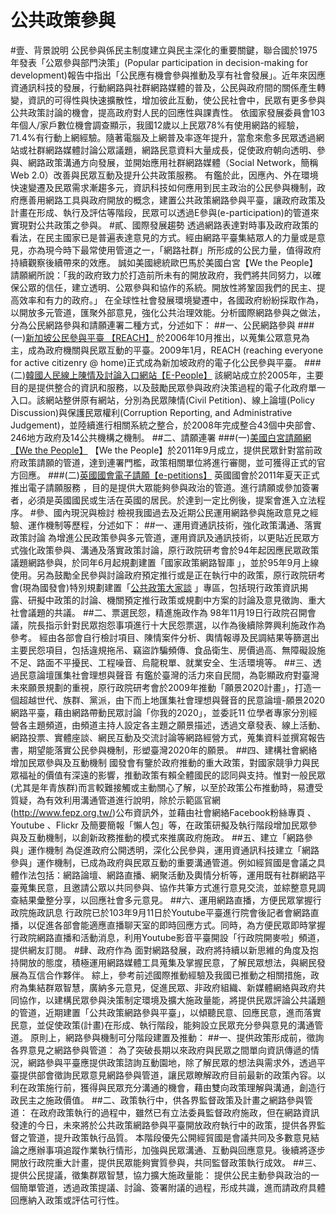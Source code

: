 # 公共政策參與

#壹、背景說明
公民參與係民主制度建立與民主深化的重要關鍵，聯合國於1975年發表「公眾參與部門決策」(Popular participation in decision-making for development)報告中指出「公民應有機會參與推動及享有社會發展」。近年來因應資通訊科技的發展，行動網路與社群網路媒體的普及，公民與政府間的關係產生轉變，資訊的可得性與快速擴散性，增加彼此互動，使公民社會中，民眾有更多參與公共政策討論的機會，提高政府對人民的回應性與課責性。
依國家發展委員會103年個人/家戶數位機會調查顯示，我國12歲以上民眾78%有使用網路的經驗，71.4%有行動上網經驗。隨著電腦及上網普及率逐年提升，當愈來愈多民眾透過網站或社群網路媒體討論公眾議題，網路民意資料大量成長，促使政府朝向透明、參與、網路政策溝通方向發展，並開始應用社群網路媒體（Social Network，簡稱Web 2.0）改善與民眾互動及提升公共政策服務。
有鑑於此，因應內、外在環境快速變遷及民眾需求漸趨多元，資訊科技如何應用到民主政治的公民參與機制，政府應善用網路工具與政府開放的概念，建置公共政策網路參與平臺，讓政府政策及計畫在形成、執行及評估等階段，民眾可以透過E參與(e-participation)的管道來實現對公共政策之參與。
#貳、國際發展趨勢
透過網路表達對時事及政府政策的看法，在民主國家已是普遍表達意見的方式。經由網路平臺集結眾人的力量或是意見，亦為現今時下最常使用管道之一，「網路社群」所形成的公民力量，值得政府持續觀察後續帶來的效應。 
誠如美國總統歐巴馬於美國白宮【We the People】請願網所說：「我的政府致力於打造前所未有的開放政府，我們將共同努力，以確保公眾的信任，建立透明、公眾參與和協作的系統。開放性將鞏固我們的民主、提高效率和有力的政府。」
在全球性社會發展環境變遷中，各國政府紛紛採取作為，以開放多元管道，匯聚外部意見，強化公共治理效能。分析國際網路參與之做法，分為公民網路參與和請願連署二種方式，分述如下：
##一、公民網路參與
###(一)[新加坡公民參與平臺 【REACH】](https://www.reach.gov.sg/Home.aspx)
於2006年10月推出，以蒐集公眾意見為主，成為政府機關與民眾互動的平臺。2009年1月，REACH (reaching everyone for active citizenry @ home)正式成為新加坡政府的電子化公民參與平臺。
###(二)[韓國人民線上陳情及討論入口網站【E-People】](http://www.epeople.go.kr/jsp/user/UserMain.jsp) 
該網站成立於2005年，主要目的是提供整合的資訊和服務，以及鼓勵民眾參與政府決策過程的電子化政府單一入口。該網站整併原有網站，分別為民眾陳情(Civil Petition)、線上論壇(Policy Discussion)與保護民眾權利(Corruption Reporting, and Administrative Judgement)，並陸續進行相關系統之整合，於2008年完成整合43個中央部會、246地方政府及14公共機構之機制。
##二、請願連署
###(一)[美國白宮請願網【We the People】](https://petitions.whitehouse.gov/) 
【We the People】於2011年9月成立，提供民眾針對當前政府政策請願的管道，達到連署門檻，政策相關單位將進行審閱，並可獲得正式的官方回應。
###(二)[英國國會電子請願【e-petitions】](http://epetitions.direct.gov.uk/)
英國國會於2011年夏天正式推出電子請願服務 ，目的是提供大眾能夠參與政治的管道。進行請願或參加簽署者，必須是英國國民或生活在英國的居民。於達到一定比例後，提案會進入立法程序。
#參、國內現況與檢討
檢視我國過去及近期公民運用網路參與施政意見之經驗、運作機制等歷程，分述如下：
##一、運用資通訊技術，強化政策溝通、落實政策討論
為增進公民政策參與多元管道，運用資訊及通訊技術，以更貼近民眾方式強化政策參與、溝通及落實政策討論，原行政院研考會於94年起因應民眾政策議題網路參與，於同年6月起規劃建置「國家政策網路智庫 」，並於95年9月上線使用。另為鼓勵全民參與討論政府預定推行或是正在執行中的政策，原行政院研考會(現為國發會)特別規劃建置「[公共政策大家談](http://thinktank.www.gov.tw) 」專區，包括現行政策資訊揭露、研擬中政策的討論、機關預定推行政策或規劃中方案的討論及意見徵詢、重大社會議題的共議。
##二、票選民怨，精進施政作為
98年11月19日行政院召開會議，院長指示針對民眾抱怨事項進行十大民怨票選，以作為後續除弊興利施政作為參考。
經由各部會自行檢討項目、陳情案件分析、輿情報導及民調結果等篩選出主要民怨項目，包括違規拖吊、竊盜詐騙頻傳、食品衛生、房價過高、無障礙設施不足、路面不平擾民、工程噪音、烏龍稅單、就業安全、生活環境等。
##三、透過民意論壇匯集社會理想與聲音
有鑑於臺灣的活力來自民間，為彰顯政府對臺灣未來願景規劃的重視，原行政院研考會於2009年推動「願景2020計畫」，打造一個超越世代、族群、黨派，由下而上地匯集社會理想與聲音的民意論壇-願景2020網路平臺，藉由網路帶動民眾討論「你我的2020」，並委託11 位學者專家分別經營各主題頻道，由頻道主持人設定各主題之願景描述，透過文章發表、線上活動、網路投票、實體座談、網民互動及交流討論等網路經營方式，蒐集資料並撰寫報告書，期望能落實公民參與機制，形塑臺灣2020年的願景。
##四、建構社會網絡增加民眾參與及互動機制
國發會有鑒於政府推動的重大政策，對國家競爭力與民眾福祉的價值有深遠的影響，推動政策有賴全體國民的認同與支持。惟對一般民眾(尤其是年青族群)而言較難接觸或主動關心了解，以至於政策公布推動時，易遭受質疑，為有效利用溝通管道進行說明，除於示範區官網(http://www.fepz.org.tw/)公布資訊外，並藉由社會網絡Facebook粉絲專頁 、Youtube 、Flickr 及簡要簡報「懶人包」等，在政策研擬及執行階段增加民眾參與及互動機制，以創新政務推動的模式來推廣政府施政。
##五、建立「網路參與」運作機制
為促進政府公開透明，深化公民參與，運用資通訊科技建立「網路參與」運作機制，已成為政府與民眾互動的重要溝通管道。例如經貿國是會議之具體作法包括：網路論壇、網路直播、網聚活動及輿情分析等，運用既有社群網路平臺蒐集民意，且邀請公眾以共同參與、協作共筆方式進行意見交流，並綜整意見調查結果彙整分享，以回應社會多元意見。
##六、運用網路直播，方便民眾掌握行政院施政訊息
行政院已於103年9月11日於Youtube平臺進行院會後記者會網路直播，以促進各部會能適應直播聊天室的即時回應方式。同時，為方便民眾即時掌握行政院網路直播和活動消息，利用Youtube影音平臺開設「行政院開麥啦」頻道，提供網友訂閱。
#肆、政府作為
面對網路發展，政府將持續以新思維的角度及抱持開放的態度，積極運用網路媒體工具蒐集及掌握民意，了解民眾想法，與網民發展為互信合作夥伴。
綜上，參考前述國際推動經驗及我國已推動之相關措施，政府為集結群眾智慧，廣納多元意見，促進民眾、非政府組織、新媒體網絡與政府共同協作，以建構民眾參與決策制定環境及擴大施政量能，將提供民眾評論公共議題的管道，近期建置「公共政策網路參與平臺」，以傾聽民意、回應民意，進而落實民意，並促使政策(計畫)在形成、執行階段，能夠設立民眾充分參與意見的溝通管道。
原則上，網路參與機制可分階段建置及推動：
##一、提供政策形成前，徵詢各界意見之網路參與管道：
為了突破長期以來政府與民眾之間單向資訊傳遞的情況，網路參與平臺應提供政策諮詢互動園地，除了解民眾的想法與需求外，透過平臺提供部會徵詢民眾意見網路參與管道，讓民眾瞭解政府目前最新的政策內容。以利在政策施行前，獲得與民眾充分溝通的機會，藉由雙向政策理解與溝通，創造行政民主之施政價值。
##二、政策執行中，供各界監督政策及計畫之網路參與管道：
在政府政策執行的過程中，雖然已有立法委員監督政府施政，但在網路資訊發達的今日，未來將於公共政策網路參與平臺開放政府執行中的政策，提供各界監督之管道，提升政策執行品質。
本階段優先公開經貿國是會議共同及多數意見結論之應辦事項追蹤作業執行情形，加強與民眾溝通、互動與回應意見。後續將逐步開放行政院重大計畫，提供民眾能夠實質參與，共同監督政策執行成效。
##三、提供公民提議，徵集群眾智慧，協力擴大施政量能：
提供公民主動參與政治的一個簡單管道，透過政策提議、討論、簽署附議的過程，形成共識，進而請政府具體回應納入政策或評估可行性。